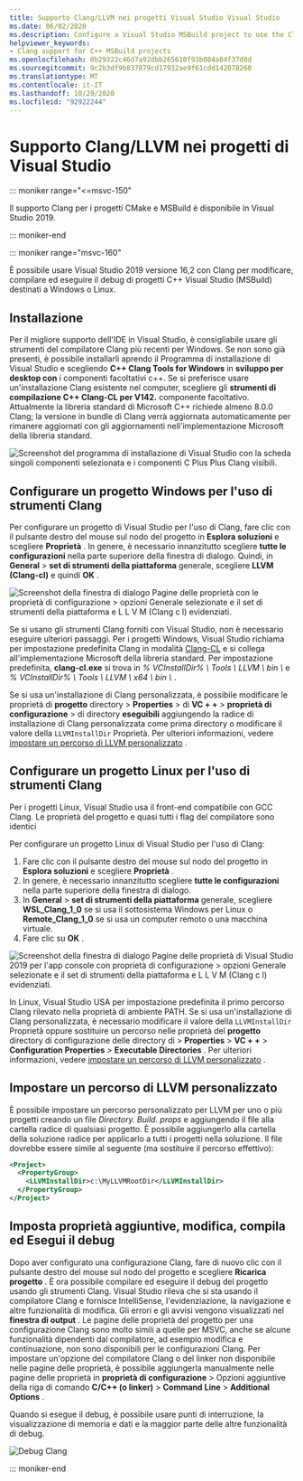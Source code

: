 ```yaml
---
title: Supporto Clang/LLVM nei progetti Visual Studio Visual Studio
ms.date: 06/02/2020
ms.description: Configure a Visual Studio MSBuild project to use the Clang/LLVM toolchain.
helpviewer_keywords:
- Clang support for C++ MSBuild projects
ms.openlocfilehash: 0b29322c46d7a92dbb265610f93b084a84f37d0d
ms.sourcegitcommit: 9c2b3df9b837879cd17932ae9f61cdd142078260
ms.translationtype: MT
ms.contentlocale: it-IT
ms.lasthandoff: 10/29/2020
ms.locfileid: "92922244"
---
```

# <a name="clangllvm-support-in-visual-studio-projects"></a>Supporto Clang/LLVM nei progetti di Visual Studio

::: moniker range="<=msvc-150"

Il supporto Clang per i progetti CMake e MSBuild è disponibile in Visual Studio 2019.

::: moniker-end

::: moniker range="msvc-160"

È possibile usare Visual Studio 2019 versione 16,2 con Clang per modificare, compilare ed eseguire il debug di progetti C++ Visual Studio (MSBuild) destinati a Windows o Linux.

## <a name="install"></a>Installazione

Per il migliore supporto dell'IDE in Visual Studio, è consigliabile usare gli strumenti del compilatore Clang più recenti per Windows. Se non sono già presenti, è possibile installarli aprendo il Programma di installazione di Visual Studio e scegliendo **C++ Clang Tools for Windows** in **sviluppo per desktop con** i componenti facoltativi c++. Se si preferisce usare un'installazione Clang esistente nel computer, scegliere gli **strumenti di compilazione C++ Clang-CL per V142.** componente facoltativo. Attualmente la libreria standard di Microsoft C++ richiede almeno 8.0.0 Clang; la versione in bundle di Clang verrà aggiornata automaticamente per rimanere aggiornati con gli aggiornamenti nell'implementazione Microsoft della libreria standard.

![Screenshot del programma di installazione di Visual Studio con la scheda singoli componenti selezionata e i componenti C Plus Plus Clang visibili.](media/clang-install-vs2019.png)

## <a name="configure-a-windows-project-to-use-clang-tools"></a>Configurare un progetto Windows per l'uso di strumenti Clang

Per configurare un progetto di Visual Studio per l'uso di Clang, fare clic con il pulsante destro del mouse sul nodo del progetto in **Esplora soluzioni** e scegliere **Proprietà** . In genere, è necessario innanzitutto scegliere **tutte le configurazioni** nella parte superiore della finestra di dialogo. Quindi, in **General**  >  **set di strumenti della piattaforma** generale, scegliere **LLVM (Clang-cl)** e quindi **OK** .

![Screenshot della finestra di dialogo Pagine delle proprietà con le proprietà di configurazione > opzioni Generale selezionate e il set di strumenti della piattaforma e L L V M (Clang c l) evidenziati.](media/clang-msbuild-prop-page.png)

Se si usano gli strumenti Clang forniti con Visual Studio, non è necessario eseguire ulteriori passaggi. Per i progetti Windows, Visual Studio richiama per impostazione predefinita Clang in modalità [Clang-CL](https://llvm.org/devmtg/2014-04/PDFs/Talks/clang-cl.pdf) e si collega all'implementazione Microsoft della libreria standard. Per impostazione predefinita, **clang-cl.exe** si trova in *% VCInstallDir% \\ Tools \\ LLVM \\ bin \\* e *% VCInstallDir% \\ Tools \\ LLVM \\ x64 \\ bin \\* .

Se si usa un'installazione di Clang personalizzata, è possibile modificare le proprietà di **progetto** directory  >  **Properties**  >  di **VC + +**  >  **proprietà di configurazione**  >  di directory **eseguibili** aggiungendo la radice di installazione di Clang personalizzata come prima directory o modificare il valore della `LLVMInstallDir` Proprietà. Per ulteriori informazioni, vedere [impostare un percorso di LLVM personalizzato](#custom_llvm_location) .

## <a name="configure-a-linux-project-to-use-clang-tools"></a>Configurare un progetto Linux per l'uso di strumenti Clang

Per i progetti Linux, Visual Studio usa il front-end compatibile con GCC Clang. Le proprietà del progetto e quasi tutti i flag del compilatore sono identici

Per configurare un progetto Linux di Visual Studio per l'uso di Clang:

1. Fare clic con il pulsante destro del mouse sul nodo del progetto in **Esplora soluzioni** e scegliere **Proprietà** .
1. In genere, è necessario innanzitutto scegliere **tutte le configurazioni** nella parte superiore della finestra di dialogo.
1. In **General** > **set di strumenti della piattaforma** generale, scegliere **WSL_Clang_1_0** se si usa il sottosistema Windows per Linux o **Remote_Clang_1_0** se si usa un computer remoto o una macchina virtuale.
1. Fare clic su **OK** .

![Screenshot della finestra di dialogo Pagine delle proprietà di Visual Studio 2019 per l'app console con proprietà di configurazione > opzioni Generale selezionate e il set di strumenti della piattaforma e L L V M (Clang c l) evidenziati.](media/clang-msbuild-prop-page.png)

In Linux, Visual Studio USA per impostazione predefinita il primo percorso Clang rilevato nella proprietà di ambiente PATH. Se si usa un'installazione di Clang personalizzata, è necessario modificare il valore della `LLVMInstallDir` Proprietà oppure sostituire un percorso nelle proprietà del **progetto** directory di configurazione delle directory di  >  **Properties**  >  **VC + +**  >  **Configuration Properties**  >  **Executable Directories** . Per ulteriori informazioni, vedere [impostare un percorso di LLVM personalizzato](#custom_llvm_location) .

## <a name="set-a-custom-llvm-location"></a><a name="custom_llvm_location"></a> Impostare un percorso di LLVM personalizzato

È possibile impostare un percorso personalizzato per LLVM per uno o più progetti creando un file *Directory. Build. props* e aggiungendo il file alla cartella radice di qualsiasi progetto. È possibile aggiungerlo alla cartella della soluzione radice per applicarlo a tutti i progetti nella soluzione. Il file dovrebbe essere simile al seguente (ma sostituire il percorso effettivo):

```xml
<Project>
  <PropertyGroup>
    <LLVMInstallDir>c:\MyLLVMRootDir</LLVMInstallDir>
  </PropertyGroup>
</Project>
```

## <a name="set-additional-properties-edit-build-and-debug"></a>Imposta proprietà aggiuntive, modifica, compila ed Esegui il debug

Dopo aver configurato una configurazione Clang, fare di nuovo clic con il pulsante destro del mouse sul nodo del progetto e scegliere **Ricarica progetto** . È ora possibile compilare ed eseguire il debug del progetto usando gli strumenti Clang. Visual Studio rileva che si sta usando il compilatore Clang e fornisce IntelliSense, l'evidenziazione, la navigazione e altre funzionalità di modifica. Gli errori e gli avvisi vengono visualizzati nel **finestra di output** . Le pagine delle proprietà del progetto per una configurazione Clang sono molto simili a quelle per MSVC, anche se alcune funzionalità dipendenti dal compilatore, ad esempio modifica e continuazione, non sono disponibili per le configurazioni Clang. Per impostare un'opzione del compilatore Clang o del linker non disponibile nelle pagine delle proprietà, è possibile aggiungerla manualmente nelle pagine delle proprietà in **proprietà di configurazione**  >  Opzioni aggiuntive della riga di comando **C/C++ (o linker)**  >  **Command Line**  >  **Additional Options** .

Quando si esegue il debug, è possibile usare punti di interruzione, la visualizzazione di memoria e dati e la maggior parte delle altre funzionalità di debug.  

![Debug Clang](media/clang-debug-msbuild.png)

::: moniker-end
